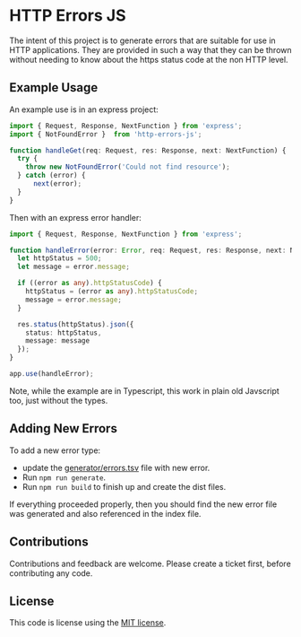 # HTTP Errors JS

The intent of this project is to generate errors that are suitable for
use in HTTP applications. They are provided in such a way that they
can be thrown without needing to know about the https status code at
the non HTTP level.

## Example Usage

An example use is in an express project:

```ts
import { Request, Response, NextFunction } from 'express';
import { NotFoundError }  from 'http-errors-js';

function handleGet(req: Request, res: Response, next: NextFunction) {
  try {
    throw new NotFoundError('Could not find resource');
  } catch (error) {
      next(error);
  }
}
```

Then with an express error handler:

```ts
import { Request, Response, NextFunction } from 'express';

function handleError(error: Error, req: Request, res: Response, next: NextFunction) {
  let httpStatus = 500;
  let message = error.message;

  if ((error as any).httpStatusCode) {
    httpStatus = (error as any).httpStatusCode;
    message = error.message;
  }

  res.status(httpStatus).json({
    status: httpStatus,
    message: message
  });
}

app.use(handleError);
```

Note, while the example are in Typescript, this work in plain old
Javscript too, just without the types.

## Adding New Errors

To add a new error type:

  - update the [generator/errors.tsv](generator/errors.tsv) file with
    new error.
  - Run `npm run generate`.
  - Run `npm run build` to finish up and create the dist files.

If everything proceeded properly, then you should find the new error
file was generated and also referenced in the index file.

## Contributions

Contributions and feedback are welcome. Please create a ticket first,
before contributing any code.

## License

This code is license using the [MIT license](https://opensource.org/licenses/MIT).